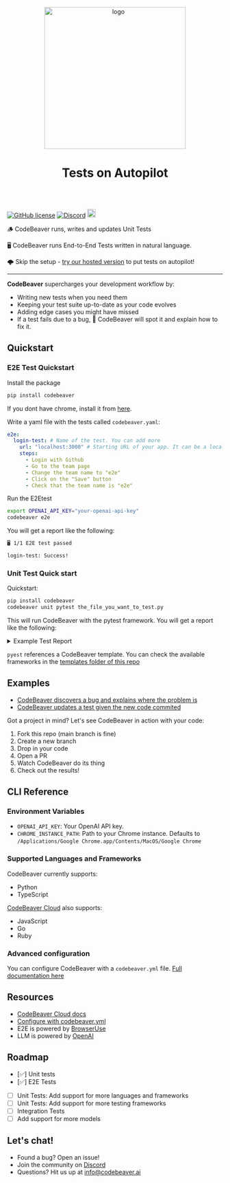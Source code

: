  <div align="center">
 <picture>
  <source media="(prefers-color-scheme: dark)" srcset="https://www.codebeaver.ai/logo_complete_inverted.png"  width="330">
  <source media="(prefers-color-scheme: light)" srcset="https://www.codebeaver.ai/logo_complete_color.png" width="330">
  <img src="https://www.codebeaver.ai/logo_complete_color.png" alt="logo" width="330">

</picture>
<h1 align="center">Tests on Autopilot</h1>
</div>
<br/><br/>

[![GitHub license](https://img.shields.io/badge/License-AGPL_3.0-blue.svg)](https://github.com/codebeaver-ai/codebeaver-ai/blob/main/LICENSE)
[![Discord](https://badgen.net/badge/icon/discord?icon=discord&label&color=purple)](https://discord.gg/4QMwWdsMGt)
<a href="https://github.com/codebeaver-ai/codebeaver-ai/commits/main">
<img alt="GitHub" src="https://img.shields.io/github/last-commit/codebeaver-ai/codebeaver-ai/main?style=for-the-badge" height="20">
</a><br>

🪵 CodeBeaver runs, writes and updates Unit Tests

🖥️ CodeBeaver runs End-to-End Tests written in natural language.

🌩️ Skip the setup - [try our hosted version](https://www.codebeaver.ai) to put tests on autopilot!

---

**CodeBeaver** supercharges your development workflow by:

- Writing new tests when you need them
- Keeping your test suite up-to-date as your code evolves
- Adding edge cases you might have missed
- If a test fails due to a bug, 🐛 CodeBeaver will spot it and explain how to fix it.

## Quickstart

### E2E Test Quickstart

Install the package

```bash
pip install codebeaver
```

If you dont have chrome, install it from [here](https://www.google.com/chrome/).

Write a yaml file with the tests called `codebeaver.yaml`:

```yaml
e2e:
  login-test: # Name of the test. You can add more
    url: "localhost:3000" # Starting URL of your app. It can be a local server or a remote server
    steps:
      - Login with Github
      - Go to the team page
      - Change the team name to "e2e"
      - Click on the "Save" button
      - Check that the team name is "e2e"
```

Run the E2Etest

```bash
export OPENAI_API_KEY="your-openai-api-key"
codebeaver e2e
```

You will get a report like the following:

```bash
🖥️ 1/1 E2E test passed

login-test: Success!

```

### Unit Test Quick start

Quickstart:

```bash
pip install codebeaver
codebeaver unit pytest the_file_you_want_to_test.py
```

This will run CodeBeaver with the pytest framework. You will get a report like the following:

<details>
<summary>Example Test Report</summary>

```
🔄 1 test added and 1 test updated to reflect recent changes.
🐛 Found 1 bug
🛠️ 15/15 tests passed

🔄 Test Updates
I've added or updated 6 tests. They all pass ☑️
Updated Tests:

tests/test_expense_tracker.py 🩹
Fixed: tests/test_expense_tracker.py::TestExpenseTracker::test_categories_is_set_with_default_categories

New Tests:

tests/test_alert_manager.py
tests/test_investment_tracker.py

🐛 Bug Detection
Potential issues found in the following files:

expense_tracker.py
The error occurs because the code in total_expense_by_category only converts the input parameter (category) to lower-case and compares it with the expense entries exactly. However, the expenses added in the test have "category" values in different cases (e.g., "FOOD", "Food") that are not converted to lower-case, so they don't match "food" (the lowercased input). This makes the method only sum the expense that exactly matches "food" in lower-case, resulting in an incorrect sum.

```

</details>

`pyest` references a CodeBeaver template. You can check the available frameworks in the [templates folder of this repo](https://github.com/codebeaver-ai/codebeaver-ai/tree/main/templates)

## Examples

- [CodeBeaver discovers a bug and explains where the problem is](https://github.com/codebeaver-ai/codebeaver-ai/pull/8)
- [CodeBeaver updates a test given the new code commited](https://github.com/codebeaver-ai/codebeaver-ai/pull/12)

Got a project in mind? Let's see CodeBeaver in action with your code:

1. Fork this repo (main branch is fine)
2. Create a new branch
3. Drop in your code
4. Open a PR
5. Watch CodeBeaver do its thing
6. Check out the results!

## CLI Reference

### Environment Variables

- `OPENAI_API_KEY`: Your OpenAI API key.
- `CHROME_INSTANCE_PATH`: Path to your Chrome instance. Defaults to `/Applications/Google Chrome.app/Contents/MacOS/Google Chrome`

### Supported Languages and Frameworks

CodeBeaver currently supports:

- Python
- TypeScript

[CodeBeaver Cloud](https://www.codebeaver.ai) also supports:

- JavaScript
- Go
- Ruby

### Advanced configuration

You can configure CodeBeaver with a `codebeaver.yml` file. [Full documentation here](https://docs.codebeaver.ai/configuration)

## Resources

- [CodeBeaver Cloud docs](https://docs.codebeaver.ai/getting-started/quickstart)
- [Configure with codebeaver.yml](https://docs.codebeaver.ai/configuration)
- E2E is powered by [BrowserUse](https://github.com/browser-use/browser-use)
- LLM is powered by [OpenAI](https://openai.com)

## Roadmap

- [✅] Unit tests
- [✅] E2E Tests
- [ ] Unit Tests: Add support for more languages and frameworks
- [ ] Unit Tests: Add support for more testing frameworks
- [ ] Integration Tests
- [ ] Add support for more models

## Let's chat!

- Found a bug? Open an issue!
- Join the community on [Discord](https://discord.gg/4QMwWdsMGt)
- Questions? Hit us up at [info@codebeaver.ai](mailto:info@codebeaver.ai)
